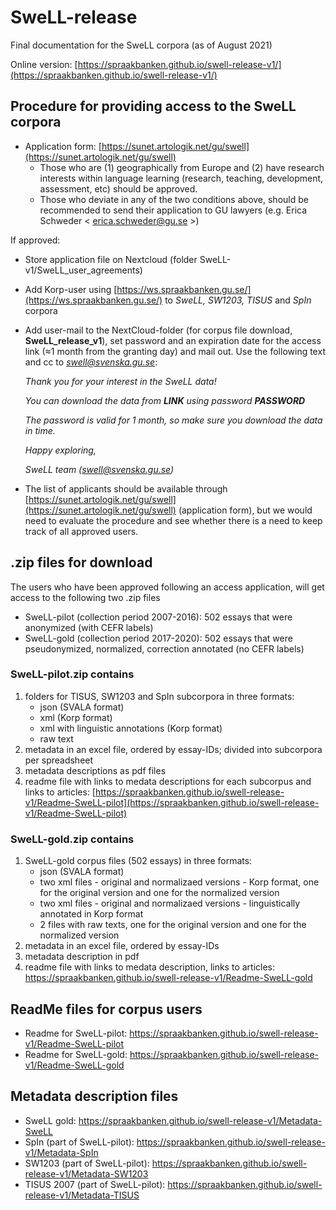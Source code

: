 # SweLL-release
Final documentation for the SweLL corpora (as of August 2021)

Online version: [https://spraakbanken.github.io/swell-release-v1/](https://spraakbanken.github.io/swell-release-v1/)

<!--Files included in this repository are intended for inclusion (as links) into the downloadable SweLL-gold and SweLL-pilot zip-files. Those links can be found in the readme files for each corpus, as well as seen in the L2 Korp on an information sidebar.  

This repository contains (updatable) versions of the following files:-->


## Procedure for providing access to the SweLL corpora

* Application form: [https://sunet.artologik.net/gu/swell](https://sunet.artologik.net/gu/swell)
    * Those who are (1) geographically from Europe and (2) have research interests within language learning (research, teaching, development, assessment, etc) should be approved.
    * Those who deviate in any of the two conditions above, should be recommended to send their application to GU lawyers (e.g. Erica Schweder < erica.schweder@gu.se >)

If approved: 
* Store application file on Nextcloud (folder SweLL-v1/SweLL_user_agreements)
* Add Korp-user using [https://ws.spraakbanken.gu.se/](https://ws.spraakbanken.gu.se/) to *SweLL, SW1203, TISUS* and *SpIn* corpora
* Add user-mail to the NextCloud-folder (for corpus file download, **SweLL_release_v1**), set password and an expiration date for the access link (≈1 month from the granting day) and mail out. Use the following text and cc to *swell@svenska.gu.se*:

    *Thank you for your interest in the SweLL data!*
    
    *You can download the data from **LINK** using password **PASSWORD***
       
    *The password is valid for 1 month, so make sure you download the data in time.*
    
    *Happy exploring,*
    
    *SweLL team (swell@svenska.gu.se)*
       
 * The list of applicants should be available through [https://sunet.artologik.net/gu/swell](https://sunet.artologik.net/gu/swell) (application form), but we would need to evaluate the procedure and see whether there is a need to keep track of all approved users. 

## .zip files for download

The users who have been approved following an access application, will get access to the following two .zip files

* SweLL-pilot (collection period 2007-2016): 502 essays that were anonymized (with CEFR labels)
* SweLL-gold  (collection period 2017-2020): 502 essays that were pseudonymized, normalized, correction annotated (no CEFR labels)


### SweLL-pilot.zip contains

1. folders for TISUS, SW1203 and SpIn subcorpora in three formats: 
    * json (SVALA format) 
    * xml (Korp format) 
    * xml with linguistic annotations (Korp format)
    * raw text
2. metadata in an excel file, ordered by essay-IDs; divided into subcorpora per spreadsheet
3. metadata descriptions as pdf files
4. readme file with links to medata descriptions for each subcorpus and links to articles: [https://spraakbanken.github.io/swell-release-v1/Readme-SweLL-pilot](https://spraakbanken.github.io/swell-release-v1/Readme-SweLL-pilot)
 

### SweLL-gold.zip contains

1. SweLL-gold corpus files (502 essays) in three formats: 
    * json (SVALA format) 
    * two xml files - original and normalizaed versions - Korp format, one for the original version and one for the normalized version 
    * two xml files - original and normalizaed versions - linguistically annotated in Korp format
    * 2 files with raw texts, one for the original version and one for the normalized version
2. metadata in an excel file, ordered by essay-IDs
3. metadata description in pdf 
4. readme file with links to medata description, links to articles: https://spraakbanken.github.io/swell-release-v1/Readme-SweLL-gold
 

## ReadMe files for corpus users 

* Readme for SweLL-pilot: https://spraakbanken.github.io/swell-release-v1/Readme-SweLL-pilot
* Readme for SweLL-gold: https://spraakbanken.github.io/swell-release-v1/Readme-SweLL-gold

## Metadata description files
 
* SweLL gold: https://spraakbanken.github.io/swell-release-v1/Metadata-SweLL
* SpIn (part of SweLL-pilot): https://spraakbanken.github.io/swell-release-v1/Metadata-SpIn
* SW1203 (part of SweLL-pilot): https://spraakbanken.github.io/swell-release-v1/Metadata-SW1203
* TISUS 2007 (part of SweLL-pilot): https://spraakbanken.github.io/swell-release-v1/Metadata-TISUS

